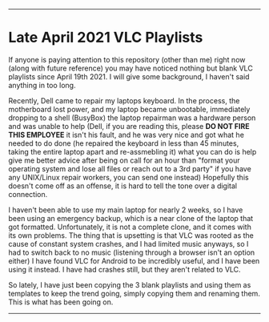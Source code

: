 
***

# Late April 2021 VLC Playlists

If anyone is paying attention to this repository (other than me) right now (along with future reference) you may have noticed nothing but blank VLC playlists since April 19th 2021. I will give some background, I haven't said anything in too long.

Recently, Dell came to repair my laptops keyboard. In the process, the motherboard lost power, and my laptop became unbootable, immediately dropping to a shell (BusyBox) the laptop repairman was a hardware person and was unable to help (Dell, if you are reading this, please **DO NOT FIRE THIS EMPLOYEE** it isn't his fault, and he was very nice and got what he needed to do done (he repaired the keyboard in less than 45 minutes, taking the entire laptop apart and re-assmebling it) what you can do is help give me better advice after being on call for an hour than "format your operating system and lose all files or reach out to a 3rd party" if you have any UNIX/Linux repair workers, you can send one instead) Hopefully this doesn't come off as an offense, it is hard to tell the tone over a digital connection.

I haven't been able to use my main laptop for nearly 2 weeks, so I have been using an emergency backup, which is a near clone of the laptop that got formatted. Unfortunately, it is not a complete clone, and it comes with its own problems. The thing that is upsetting is that VLC was rooted as the cause of constant system crashes, and I had limited music anyways, so I had to switch back to no music (listening through a browser isn't an option either) I have found VLC for Android to be incredibly useful, and I have been using it instead. I have had crashes still, but they aren't related to VLC.

So lately, I have just been copying the 3 blank playlists and using them as templates to keep the trend going, simply copying them and renaming them. This is what has been going on.

***
